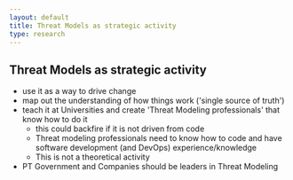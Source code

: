 ```yaml
---
layout: default
title: Threat Models as strategic activity
type: research
---
```


## Threat Models as strategic activity

  * use it as a way to drive change
  * map out the understanding of how things work ('single source of truth')
  * teach it at Universities and create 'Threat Modeling professionals' that know how to do it
    * this could backfire if it is not driven from code
    * Threat modeling professionals need to know how to code and have software development (and DevOps) experience/knowledge
    * This is not a theoretical activity
  * PT Government and Companies should be leaders in Threat Modeling
